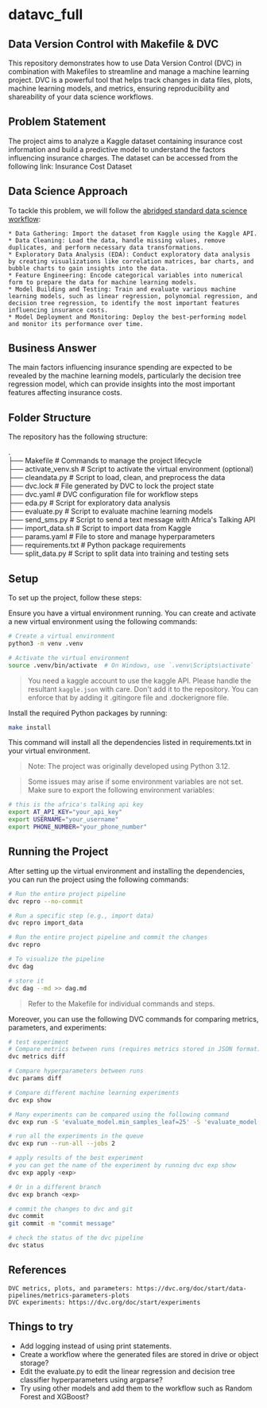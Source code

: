 # datavc_full
## Data Version Control with Makefile & DVC

This repository demonstrates how to use Data Version Control (DVC) in combination with Makefiles to streamline and manage a machine learning project. DVC is a powerful tool that helps track changes in data files, plots, machine learning models, and metrics, ensuring reproducibility and shareability of your data science workflows.

## Problem Statement

The project aims to analyze a Kaggle dataset containing insurance cost information and build a predictive model to understand the factors influencing insurance charges. The dataset can be accessed from the following link: Insurance Cost Dataset

## Data Science Approach

To tackle this problem, we will follow the [abridged standard data science workflow](https://www.manning.com/books/data-science-with-python-and-dask):

    * Data Gathering: Import the dataset from Kaggle using the Kaggle API.   
    * Data Cleaning: Load the data, handle missing values, remove duplicates, and perform necessary data transformations.   
    * Exploratory Data Analysis (EDA): Conduct exploratory data analysis by creating visualizations like correlation matrices, bar charts, and bubble charts to gain insights into the data.   
    * Feature Engineering: Encode categorical variables into numerical form to prepare the data for machine learning models.    
    * Model Building and Testing: Train and evaluate various machine learning models, such as linear regression, polynomial regression, and decision tree regression, to identify the most important features influencing insurance costs.      
    * Model Deployment and Monitoring: Deploy the best-performing model and monitor its performance over time.   

## Business Answer

The main factors influencing insurance spending are expected to be revealed by the machine learning models, particularly the decision tree regression model, which can provide insights into the most important features affecting insurance costs.

## Folder Structure

The repository has the following structure:

.    
├── Makefile                 # Commands to manage the project lifecycle     
├── activate_venv.sh         # Script to activate the virtual environment (optional)    
├── cleandata.py             # Script to load, clean, and preprocess the data    
├── dvc.lock                 # File generated by DVC to lock the project state    
├── dvc.yaml                 # DVC configuration file for workflow steps    
├── eda.py                   # Script for exploratory data analysis     
├── evaluate.py              # Script to evaluate machine learning models   
├── send_sms.py              # Script to send a text message with Africa's Talking API         
├── import_data.sh           # Script to import data from Kaggle     
├── params.yaml              # File to store and manage hyperparameters     
├── requirements.txt         # Python package requirements     
└── split_data.py            # Script to split data into training and testing sets     


## Setup

To set up the project, follow these steps:

Ensure you have a virtual environment running. You can create and activate a new virtual environment using the following commands:

```bash
# Create a virtual environment
python3 -m venv .venv

# Activate the virtual environment
source .venv/bin/activate  # On Windows, use `.venv\Scripts\activate`
```

> You need a kaggle account to use the kaggle API. Please handle the resultant `kaggle.json` with care. Don't add it to the repository. You can enforce that by adding it .gitingore file and .dockerignore file.    

Install the required Python packages by running:    

```bash
make install
```

This command will install all the dependencies listed in requirements.txt in your virtual environment.

> Note: The project was originally developed using Python 3.12.   

> Some issues may arise if some environment variables are not set. Make sure to export the following environment variables:
    
```bash
# this is the africa's talking api key
export AT_API_KEY="your_api_key"
export USERNAME="your_username"
export PHONE_NUMBER="your_phone_number"
```

## Running the Project

After setting up the virtual environment and installing the dependencies, you can run the project using the following commands:   

```bash
# Run the entire project pipeline
dvc repro --no-commit

# Run a specific step (e.g., import data)
dvc repro import_data

# Run the entire project pipeline and commit the changes
dvc repro

# To visualize the pipeline
dvc dag

# store it
dvc dag --md >> dag.md
```
> Refer to the Makefile for individual commands and steps.

Moreover, you can use the following DVC commands for comparing metrics, parameters, and experiments:

```bash
# test experiment
# Compare metrics between runs (requires metrics stored in JSON format)
dvc metrics diff

# Compare hyperparameters between runs
dvc params diff

# Compare different machine learning experiments
dvc exp show

# Many experiments can be compared using the following command 
dvc exp run -S 'evaluate_model.min_samples_leaf=25' -S 'evaluate_model.max_leaf_nodes=2' -S 'split_data.strategy=kfold split_data.test_size 0.2' --queue # min_samples_leaf range(20,25) grid search

# run all the experiments in the queue
dvc exp run --run-all --jobs 2

# apply results of the best experiment
# you can get the name of the experiment by running dvc exp show
dvc exp apply <exp>

# Or in a different branch
dvc exp branch <exp>

# commit the changes to dvc and git
dvc commit
git commit -m "commit message"

# check the status of the dvc pipeline
dvc status


```

## References

    DVC metrics, plots, and parameters: https://dvc.org/doc/start/data-pipelines/metrics-parameters-plots
    DVC experiments: https://dvc.org/doc/start/experiments


## Things to try

* Add logging instead of using print statements.    
* Create a workflow where the generated files are stored in drive or object storage?  
* Edit the evaluate.py to edit the linear regression and decision tree classifier hyperparameters using argparse?   
* Try using other models and add them to the workflow such as Random Forest and XGBoost?  
